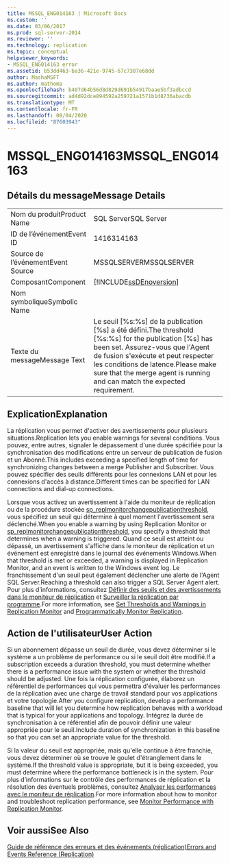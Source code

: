 ```yaml
---
title: MSSQL_ENG014163 | Microsoft Docs
ms.custom: ''
ms.date: 03/06/2017
ms.prod: sql-server-2014
ms.reviewer: ''
ms.technology: replication
ms.topic: conceptual
helpviewer_keywords:
- MSSQL_ENG014163 error
ms.assetid: b53dd463-ba36-421e-9745-67c7387e68dd
author: MashaMSFT
ms.author: mathoma
ms.openlocfilehash: b407d64b56d8d829d691b54917baae5bf3adbccd
ms.sourcegitcommit: ad4d92dce894592a259721a1571b1d8736abacdb
ms.translationtype: MT
ms.contentlocale: fr-FR
ms.lasthandoff: 08/04/2020
ms.locfileid: "87603943"
---
```

# <a name="mssql_eng014163"></a><span data-ttu-id="bc974-102">MSSQL_ENG014163</span><span class="sxs-lookup"><span data-stu-id="bc974-102">MSSQL_ENG014163</span></span>
    
## <a name="message-details"></a><span data-ttu-id="bc974-103">Détails du message</span><span class="sxs-lookup"><span data-stu-id="bc974-103">Message Details</span></span>  
  
|||  
|-|-|  
|<span data-ttu-id="bc974-104">Nom du produit</span><span class="sxs-lookup"><span data-stu-id="bc974-104">Product Name</span></span>|<span data-ttu-id="bc974-105">SQL Server</span><span class="sxs-lookup"><span data-stu-id="bc974-105">SQL Server</span></span>|  
|<span data-ttu-id="bc974-106">ID de l’événement</span><span class="sxs-lookup"><span data-stu-id="bc974-106">Event ID</span></span>|<span data-ttu-id="bc974-107">14163</span><span class="sxs-lookup"><span data-stu-id="bc974-107">14163</span></span>|  
|<span data-ttu-id="bc974-108">Source de l’événement</span><span class="sxs-lookup"><span data-stu-id="bc974-108">Event Source</span></span>|<span data-ttu-id="bc974-109">MSSQLSERVER</span><span class="sxs-lookup"><span data-stu-id="bc974-109">MSSQLSERVER</span></span>|  
|<span data-ttu-id="bc974-110">Composant</span><span class="sxs-lookup"><span data-stu-id="bc974-110">Component</span></span>|[!INCLUDE[ssDEnoversion](../../includes/ssdenoversion-md.md)]|  
|<span data-ttu-id="bc974-111">Nom symbolique</span><span class="sxs-lookup"><span data-stu-id="bc974-111">Symbolic Name</span></span>||  
|<span data-ttu-id="bc974-112">Texte du message</span><span class="sxs-lookup"><span data-stu-id="bc974-112">Message Text</span></span>|<span data-ttu-id="bc974-113">Le seuil [%s:%s] de la publication [%s] a été défini.</span><span class="sxs-lookup"><span data-stu-id="bc974-113">The threshold [%s:%s] for the publication [%s] has been set.</span></span> <span data-ttu-id="bc974-114">Assurez-vous que l'Agent de fusion s'exécute et peut respecter les conditions de latence.</span><span class="sxs-lookup"><span data-stu-id="bc974-114">Please make sure that the merge agent is running and can match the expected requirement.</span></span>|  
  
## <a name="explanation"></a><span data-ttu-id="bc974-115">Explication</span><span class="sxs-lookup"><span data-stu-id="bc974-115">Explanation</span></span>  
 <span data-ttu-id="bc974-116">La réplication vous permet d'activer des avertissements pour plusieurs situations.</span><span class="sxs-lookup"><span data-stu-id="bc974-116">Replication lets you enable warnings for several conditions.</span></span> <span data-ttu-id="bc974-117">Vous pouvez, entre autres, signaler le dépassement d'une durée spécifiée pour la synchronisation des modifications entre un serveur de publication de fusion et un Abonné.</span><span class="sxs-lookup"><span data-stu-id="bc974-117">This includes exceeding a specified length of time for synchronizing changes between a merge Publisher and Subscriber.</span></span> <span data-ttu-id="bc974-118">Vous pouvez spécifier des seuils différents pour les connexions LAN et pour les connexions d'accès à distance.</span><span class="sxs-lookup"><span data-stu-id="bc974-118">Different times can be specified for LAN connections and dial-up connections.</span></span>  
  
 <span data-ttu-id="bc974-119">Lorsque vous activez un avertissement à l'aide du moniteur de réplication ou de la procédure stockée [sp_replmonitorchangepublicationthreshold](/sql/relational-databases/system-stored-procedures/sp-replmonitorchangepublicationthreshold-transact-sql), vous spécifiez un seuil qui détermine à quel moment l'avertissement sera déclenché.</span><span class="sxs-lookup"><span data-stu-id="bc974-119">When you enable a warning by using Replication Monitor or [sp_replmonitorchangepublicationthreshold](/sql/relational-databases/system-stored-procedures/sp-replmonitorchangepublicationthreshold-transact-sql), you specify a threshold that determines when a warning is triggered.</span></span> <span data-ttu-id="bc974-120">Quand ce seuil est atteint ou dépassé, un avertissement s'affiche dans le moniteur de réplication et un événement est enregistré dans le journal des événements Windows.</span><span class="sxs-lookup"><span data-stu-id="bc974-120">When that threshold is met or exceeded, a warning is displayed in Replication Monitor, and an event is written to the Windows event log.</span></span> <span data-ttu-id="bc974-121">Le franchissement d'un seuil peut également déclencher une alerte de l'Agent SQL Server.</span><span class="sxs-lookup"><span data-stu-id="bc974-121">Reaching a threshold can also trigger a SQL Server Agent alert.</span></span> <span data-ttu-id="bc974-122">Pour plus d’informations, consultez [Définir des seuils et des avertissements dans le moniteur de réplication](monitor/set-thresholds-and-warnings-in-replication-monitor.md) et [Surveiller la réplication par programme](monitoring-replication.md).</span><span class="sxs-lookup"><span data-stu-id="bc974-122">For more information, see [Set Thresholds and Warnings in Replication Monitor](monitor/set-thresholds-and-warnings-in-replication-monitor.md) and [Programmatically Monitor Replication](monitoring-replication.md).</span></span>  
  
## <a name="user-action"></a><span data-ttu-id="bc974-123">Action de l'utilisateur</span><span class="sxs-lookup"><span data-stu-id="bc974-123">User Action</span></span>  
 <span data-ttu-id="bc974-124">Si un abonnement dépasse un seuil de durée, vous devez déterminer si le système a un problème de performance ou si le seuil doit être modifié.</span><span class="sxs-lookup"><span data-stu-id="bc974-124">If a subscription exceeds a duration threshold, you must determine whether there is a performance issue with the system or whether the threshold should be adjusted.</span></span> <span data-ttu-id="bc974-125">Une fois la réplication configurée, élaborez un référentiel de performances qui vous permettra d'évaluer les performances de la réplication avec une charge de travail standard pour vos applications et votre topologie.</span><span class="sxs-lookup"><span data-stu-id="bc974-125">After you configure replication, develop a performance baseline that will let you determine how replication behaves with a workload that is typical for your applications and topology.</span></span> <span data-ttu-id="bc974-126">Intégrez la durée de synchronisation à ce référentiel afin de pouvoir définir une valeur appropriée pour le seuil.</span><span class="sxs-lookup"><span data-stu-id="bc974-126">Include duration of synchronization in this baseline so that you can set an appropriate value for the threshold.</span></span>  
  
 <span data-ttu-id="bc974-127">Si la valeur du seuil est appropriée, mais qu'elle continue à être franchie, vous devez déterminer où se trouve le goulet d'étranglement dans le système.</span><span class="sxs-lookup"><span data-stu-id="bc974-127">If the threshold value is appropriate, but it is being exceeded, you must determine where the performance bottleneck is in the system.</span></span> <span data-ttu-id="bc974-128">Pour plus d’informations sur le contrôle des performances de réplication et la résolution des éventuels problèmes, consultez [Analyser les performances avec le moniteur de réplication](monitor/monitor-performance-with-replication-monitor.md).</span><span class="sxs-lookup"><span data-stu-id="bc974-128">For more information about how to monitor and troubleshoot replication performance, see [Monitor Performance with Replication Monitor](monitor/monitor-performance-with-replication-monitor.md).</span></span>  
  
## <a name="see-also"></a><span data-ttu-id="bc974-129">Voir aussi</span><span class="sxs-lookup"><span data-stu-id="bc974-129">See Also</span></span>  
 [<span data-ttu-id="bc974-130">Guide de référence des erreurs et des événements &#40;réplication&#41;</span><span class="sxs-lookup"><span data-stu-id="bc974-130">Errors and Events Reference &#40;Replication&#41;</span></span>](errors-and-events-reference-replication.md)  
  
  

